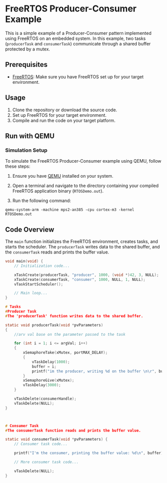 # FreeRTOS Producer-Consumer Example

This is a simple example of a Producer-Consumer pattern implemented using FreeRTOS on an embedded system. In this example, two tasks (`producerTask` and `consumerTask`) communicate through a shared buffer protected by a mutex.

## Prerequisites

- [FreeRTOS](https://www.freertos.org/): Make sure you have FreeRTOS set up for your target environment.

## Usage

1. Clone the repository or download the source code.
2. Set up FreeRTOS for your target environment.
3. Compile and run the code on your target platform.

## Run with QEMU

### Simulation Setup

To simulate the FreeRTOS Producer-Consumer example using QEMU, follow these steps:

1. Ensure you have [QEMU](https://www.qemu.org/) installed on your system.

2. Open a terminal and navigate to the directory containing your compiled FreeRTOS application binary (`RTOSDemo.out`).

3. Run the following command:
```console
qemu-system-arm -machine mps2-an385 -cpu cortex-m3 -kernel RTOSDemo.out
```

## Code Overview

The `main` function initializes the FreeRTOS environment, creates tasks, and starts the scheduler. The `producerTask` writes data to the shared buffer, and the `consumerTask` reads and prints the buffer value.

```c
void main(void) {
    // Initialization code...

    xTaskCreate(producerTask, "producer", 1000, (void *)42, 3, NULL);
    xTaskCreate(consumerTask, "consumer", 1000, NULL, 1, NULL);
    vTaskStartScheduler();

    // Main loop...
}

# Tasks
#Producer Task
#The 'producerTask' function writes data to the shared buffer.

static void producerTask(void *pvParameters)
{
	//arv val base on the parameter passed to the task

	for (int i = 1; i <= argVal; i++)
	{
		xSemaphoreTake(xMutex, portMAX_DELAY);
		{
			vTaskDelay(1000);
			buffer = i;
			printf("im the producer, writing %d on the buffer \n\r", buffer);
		}
		xSemaphoreGive(xMutex);
		vTaskDelay(3000);
	}

	vTaskDelete(consumerHandle);
	vTaskDelete(NULL);
}



# Consumer Task
#The consumerTask function reads and prints the buffer value.

static void consumerTask(void *pvParameters) {
    // Consumer task code...

    printf("I'm the consumer, printing the buffer value: %d\n", buffer);

    // More consumer task code...

    vTaskDelete(NULL);
}
```


